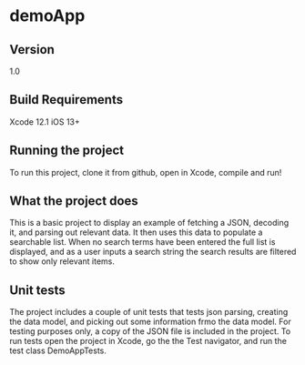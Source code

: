 # demoApp

## Version 
1.0

## Build Requirements
Xcode 12.1
iOS 13+

## Running the project
To run this project, clone it from github, open in Xcode, compile and run!

## What the project does
This is a basic project to display an example of fetching a JSON, decoding it, and parsing out relevant data. It then uses this data to populate a searchable list.
When no search terms have been entered the full list is displayed, and as a user inputs a search string the search results are filtered to show only relevant items.

## Unit tests
The project includes a couple of unit tests that tests json parsing, creating the data model, and picking out some information frmo the data model. For testing purposes only, a copy of the JSON file is included in the project.
To run tests open the project in Xcode, go the the Test navigator, and run the test class DemoAppTests.
